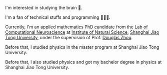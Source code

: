 I'm interested in studying the brain 🧠.

I'm a fan of technical stuffs and programming 🧑🏻‍💻.

Currently, I'm an applied mathematics PhD candidate from the [Lab of Computational Neuroscience](https://lcns-sjtu.github.io) at [Institute of Natural Science](https://ins.sjtu.edu.cn/), [Shanghai Jiao Tong University](https://www.sjtu.edu.cn), under the supervision of Prof. [Douglas Zhou](https://ins.sjtu.edu.cn/people/zdz/).

Before that, I studied physics in the master program at Shanghai Jiao Tong University.

Before that, I also studied physics and got my bachelor degree in physics at Shanghai Jiao Tong University.
